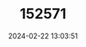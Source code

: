 ---
title: "152571"
category: "Cereus hexagonus"
draft: false
date: 2024-02-22 13:03:51
languages:
  Spanish; Castilian: ["Cactus Columnar Miramar", "Cactus de Columnas", "Cirial", "Cirio", "Miramar", "Pitahaya"]
  English: ["Lady of the Night Cactus"]
---